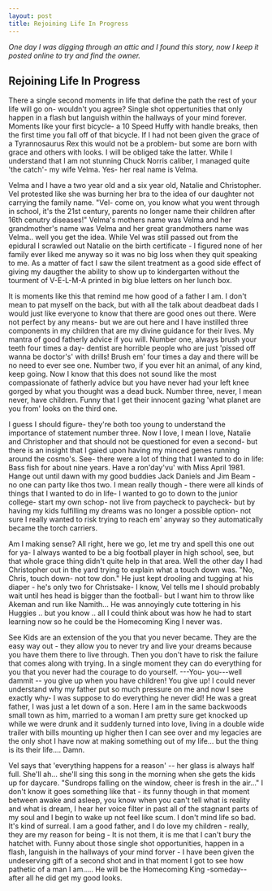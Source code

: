```yaml
---
layout: post
title: Rejoining Life In Progress 
---
```


_One day I was digging through an attic and I found this story, now I keep it posted online to try and find the owner._ 

## Rejoining Life In Progress 

  There a single second moments in life that define the path the rest of your life will go on- wouldn't you agree? Single shot oppertunities that only happen in a flash but languish within the hallways of your mind forever. Moments like your first bicycle- a 10 Speed Huffy with handle breaks, then the first time you fall off of that bicycle. If I had not been given the grace of a Tyrannosaurus Rex this would not be a problem- but some are born with grace and others with looks. I will be obliged take the latter. While I understand that I am not stunning Chuck Norris caliber, I managed quite 'the catch'- my wife Velma. Yes- her real name is Velma.

  Velma and I have a two year old and a six year old, Natalie and Christopher. Vel protested like she was burning her bra to the idea of our daughter not carrying the family name. "Vel- come on, you know what you went through in school, it's the 21st century, parents no longer name their children after 16th cenutry diseases!" Velma's mothers name was Velma and her grandmother's name was Velma and her great grandmothers name was Velma.. well you get the idea. While Vel was still passed out from the epidural I scrawled out Natalie on the birth certificate - I figured none of her family ever liked me anyway so it was no big loss when they quit speaking to me. As a matter of fact I saw the silent treatment as a good side effect of giving my daugther the ability to show up to kindergarten without the tourment of V-E-L-M-A printed in big blue letters on her lunch box. 

  It is moments like this that remind me how good of a father I am. I don't mean to pat myself on the back, but with all the talk about deadbeat dads I would just like everyone to know that there are good ones out there. Were not perfect by any means- but we are out here and I have instilled three components in my children that are my divine guidance for their lives. My mantra of good fatherly advice if you will. Number one, always brush your teeth four times a day- dentist are horrible people who are just 'pissed off wanna be doctor's' with drills! Brush em' four times a day and there will be no need to ever see one. Number two, if you ever hit an animal, of any kind, keep going. Now I know that this does not sound like the most compassionate of fatherly advice but you have never had your left knee gorged by what you thought was a dead buck. Number three, never, I mean never, have children. Funny that I get their innocent gazing 'what planet are you from' looks on the third one. 

  I guess I should figure- they're both too young to understand the importance of statement number three. Now I love, I mean I love, Natalie and Christopher and that should not be questioned for even a second- but there is an insight that I gaied upon having my minced genes running around the cosmo's. See- there were a lot of thing that I wanted to do in life: Bass fish for about nine years. Have a ron'day'vu' with Miss April 1981. Hange out until dawn with my good buddies Jack Daniels and Jim Beam - no one can party like thos two. I mean really though - there were all kinds of things that I wanted to do in life- I wanted to go to down to the junior college- start my own schop- not live from paycheck to paycheck- but by having my kids fulfilling my dreams was no longer a possible option- not sure I really wanted to risk trying to reach em' anyway so they automatically became the torch carriers. 

  Am I making sense? All right, here we go, let me try and spell this one out for ya- I always wanted to be a big football player in high school, see, but that whole grace thing didn't quite help in that area. Well the other day I had Christopher out in the yard trying to explain what a touch down was. "No, Chris, touch down- not tow don." He just kept drooling and tugging at his diaper - he's only two for Christsake- I know, Vel tells me I should probably wait until hes head is bigger than the football- but I want him to throw like Akeman and run like Namith... He was annoyingly cute tottering in his Huggies .. but you know .. all I could think about was how he had to start learning now so he could be the Homecoming King I never was. 

  See Kids are an extension of the you that you never became. They are the easy way out - they allow you to never try and live your dreams because you have them there to live through. Then you don't have to risk the failure that comes along with trying. In a single moment they can do everything for you that you never had the courage to do yourself. ---You- you---well dammit -- you give up when you have children! You give up! I could never understand why my father put so much pressure on me and now I see exactly why- I was suppose to do everything he never did!       He was a great father, I was just a let down of a son. Here I am in the same backwoods small town as him, married to a woman I am pretty sure get knocked up while we were drunk and it suddenly turned into love, living in a double wide trailer with bills mounting up higher then I can see over and my legacies are the only shot I have now at making something out of my life... but the thing is its their life.... Damn.

  Vel says that 'everything happens for a reason' -- her glass is always half full. She'll ah... she'll sing this song in the morning when she gets the kids up for daycare. "Sundrops falling on the window, cheer is fresh in the air..." I don't know it goes something like that - its funny though in that moment between awake and asleep, you know when you can't tell what is reality and what is dream, I hear her voice filter in past all of the stagnant parts of my soul and I begin to wake up not feel like scum. I don't mind life so bad. It's kind of surreal. I am a good father, and I do love my children - really, they are my reason for being - It is not them, it is me that I can't bury the hatchet with. Funny about those single shot opportunities, happen in a flash, languish in the hallways of your mind forver - I have been given the undeserving gift of a second shot and in that moment I got to see how pathetic of a man I am..... He will be the Homecoming King -someday-- after all he did get my good looks.
